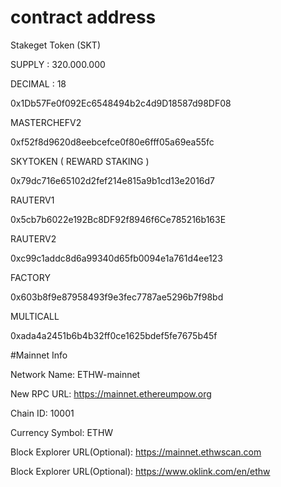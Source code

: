 # contract address
 
Stakeget Token (SKT)

SUPPLY : 320.000.000

DECIMAL : 18

0x1Db57Fe0f092Ec6548494b2c4d9D18587d98DF08


MASTERCHEFV2

0xf52f8d9620d8eebcefce0f80e6fff05a69ea55fc


SKYTOKEN ( REWARD STAKING )

0x79dc716e65102d2fef214e815a9b1cd13e2016d7


RAUTERV1

0x5cb7b6022e192Bc8DF92f8946f6Ce785216b163E


RAUTERV2

0xc99c1addc8d6a99340d65fb0094e1a761d4ee123


FACTORY

0x603b8f9e87958493f9e3fec7787ae5296b7f98bd


MULTICALL

0xada4a2451b6b4b32ff0ce1625bdef5fe7675b45f



#Mainnet Info

Network Name: ETHW-mainnet

New RPC URL: https://mainnet.ethereumpow.org

Chain ID: 10001

Currency Symbol: ETHW

Block Explorer URL(Optional): https://mainnet.ethwscan.com

Block Explorer URL(Optional): https://www.oklink.com/en/ethw
